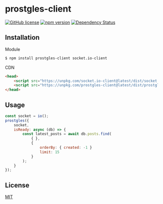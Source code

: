 # prostgles-client


[![GitHub license](https://img.shields.io/badge/license-MIT-blue.svg)](https://github.com/prostgles/prostgles-client-js/blob/master/LICENSE)
[![npm version](https://img.shields.io/npm/v/prostgles-client.svg?style=flat)](https://www.npmjs.com/package/prostgles-client)
[![Dependency Status](https://david-dm.org/prostgles/prostgles-client-js/status.svg)](https://david-dm.org/prostgles/prostgles-client-js/status.svg#info=dependencies)

## Installation

Module
```bash
$ npm install prostgles-client socket.io-client
```

CDN
```html
<head>
    <script src="https://unpkg.com/socket.io-client@latest/dist/socket.io.slim.js" type="text/javascript"></script>
    <script src="https://unpkg.com/prostgles-client@latest/dist/prostgles.js" type="text/javascript"></script>	
</head>
```

## Usage
```js
const socket = io();
prostgles({
    socket, 
    isReady: async (db) => {
        const latest_posts = await db.posts.find(
            { },
            {   
                orderBy: { created: -1 }
                limit: 15
            }
        );
    }
});
```


## License

  [MIT](LICENSE)